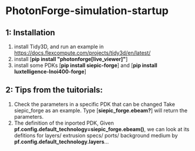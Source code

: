 # PhotonForge-simulation-startup

## 1: Installation
1) install Tidy3D, and run an example in  https://docs.flexcompute.com/projects/tidy3d/en/latest/
2) install [**pip install "photonforge[live_viewer]"**]
3) install some PDKs [**pip install siepic-forge**] and [**pip install luxtelligence-lnoi400-forge**]

## 2: Tips from the tuitorials:
1) Check the parameters in a specific PDK that can be changed Take siepic_forge as an example. Type [**siepic_forge.ebeam?**] will return the parameters.
2) The definition of the inported PDK, Given **pf.config.default_technology=siepic_forge.ebeam()**, we can look at its defitions for layers/ extrusion specs/ ports/ background medium by **pf.config.default_technology.layers**...
